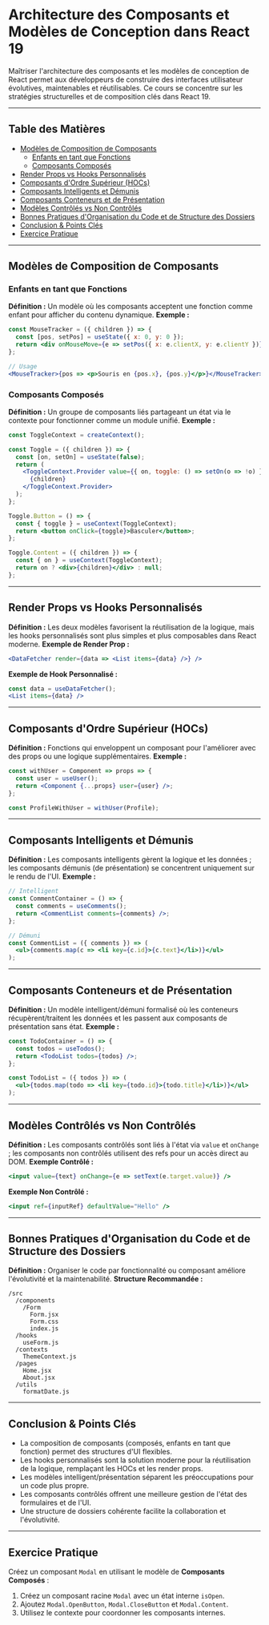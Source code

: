 
# Architecture des Composants et Modèles de Conception dans React 19

Maîtriser l'architecture des composants et les modèles de conception de React permet aux développeurs de construire des interfaces utilisateur évolutives, maintenables et réutilisables. Ce cours se concentre sur les stratégies structurelles et de composition clés dans React 19.

---

## Table des Matières
- [Modèles de Composition de Composants](#component-composition-patterns)
  - [Enfants en tant que Fonctions](#children-as-functions)
  - [Composants Composés](#compound-components)
- [Render Props vs Hooks Personnalisés](#render-props-vs-custom-hooks)
- [Composants d'Ordre Supérieur (HOCs)](#higher-order-components-hocs)
- [Composants Intelligents et Démunis](#smart-and-dumb-components)
- [Composants Conteneurs et de Présentation](#container-and-presentational-components)
- [Modèles Contrôlés vs Non Contrôlés](#controlled-vs-uncontrolled-patterns)
- [Bonnes Pratiques d'Organisation du Code et de Structure des Dossiers](#code-organization-and-folder-structure-best-practices)
- [Conclusion & Points Clés](#conclusion--key-takeaways)
- [Exercice Pratique](#practical-exercise)

---

## Modèles de Composition de Composants

### Enfants en tant que Fonctions
**Définition :** Un modèle où les composants acceptent une fonction comme enfant pour afficher du contenu dynamique.
**Exemple :**
```jsx
const MouseTracker = ({ children }) => {
  const [pos, setPos] = useState({ x: 0, y: 0 });
  return <div onMouseMove={e => setPos({ x: e.clientX, y: e.clientY })}>{children(pos)}</div>;
};

// Usage
<MouseTracker>{pos => <p>Souris en {pos.x}, {pos.y}</p>}</MouseTracker>
```

### Composants Composés
**Définition :** Un groupe de composants liés partageant un état via le contexte pour fonctionner comme un module unifié.
**Exemple :**
```jsx
const ToggleContext = createContext();

const Toggle = ({ children }) => {
  const [on, setOn] = useState(false);
  return (
    <ToggleContext.Provider value={{ on, toggle: () => setOn(o => !o) }}>
      {children}
    </ToggleContext.Provider>
  );
};

Toggle.Button = () => {
  const { toggle } = useContext(ToggleContext);
  return <button onClick={toggle}>Basculer</button>;
};

Toggle.Content = ({ children }) => {
  const { on } = useContext(ToggleContext);
  return on ? <div>{children}</div> : null;
};
```

---

## Render Props vs Hooks Personnalisés

**Définition :** Les deux modèles favorisent la réutilisation de la logique, mais les hooks personnalisés sont plus simples et plus composables dans React moderne.
**Exemple de Render Prop :**
```jsx
<DataFetcher render={data => <List items={data} />} />
```

**Exemple de Hook Personnalisé :**
```jsx
const data = useDataFetcher();
<List items={data} />
```

---

## Composants d'Ordre Supérieur (HOCs)

**Définition :** Fonctions qui enveloppent un composant pour l'améliorer avec des props ou une logique supplémentaires.
**Exemple :**
```jsx
const withUser = Component => props => {
  const user = useUser();
  return <Component {...props} user={user} />;
};

const ProfileWithUser = withUser(Profile);
```

---

## Composants Intelligents et Démunis

**Définition :** Les composants intelligents gèrent la logique et les données ; les composants démunis (de présentation) se concentrent uniquement sur le rendu de l'UI.
**Exemple :**
```jsx
// Intelligent
const CommentContainer = () => {
  const comments = useComments();
  return <CommentList comments={comments} />;
};

// Démuni
const CommentList = ({ comments }) => (
  <ul>{comments.map(c => <li key={c.id}>{c.text}</li>)}</ul>
);
```

---

## Composants Conteneurs et de Présentation

**Définition :** Un modèle intelligent/démuni formalisé où les conteneurs récupèrent/traitent les données et les passent aux composants de présentation sans état.
**Exemple :**
```jsx
const TodoContainer = () => {
  const todos = useTodos();
  return <TodoList todos={todos} />;
};

const TodoList = ({ todos }) => (
  <ul>{todos.map(todo => <li key={todo.id}>{todo.title}</li>)}</ul>
);
```

---

## Modèles Contrôlés vs Non Contrôlés

**Définition :** Les composants contrôlés sont liés à l'état via `value` et `onChange` ; les composants non contrôlés utilisent des refs pour un accès direct au DOM.
**Exemple Contrôlé :**
```jsx
<input value={text} onChange={e => setText(e.target.value)} />
```

**Exemple Non Contrôlé :**
```jsx
<input ref={inputRef} defaultValue="Hello" />
```

---

## Bonnes Pratiques d'Organisation du Code et de Structure des Dossiers

**Définition :** Organiser le code par fonctionnalité ou composant améliore l'évolutivité et la maintenabilité.
**Structure Recommandée :**
```
/src
  /components
    /Form
      Form.jsx
      Form.css
      index.js
  /hooks
    useForm.js
  /contexts
    ThemeContext.js
  /pages
    Home.jsx
    About.jsx
  /utils
    formatDate.js
```

---

## Conclusion & Points Clés

- La composition de composants (composés, enfants en tant que fonction) permet des structures d'UI flexibles.
- Les hooks personnalisés sont la solution moderne pour la réutilisation de la logique, remplaçant les HOCs et les render props.
- Les modèles intelligent/présentation séparent les préoccupations pour un code plus propre.
- Les composants contrôlés offrent une meilleure gestion de l'état des formulaires et de l'UI.
- Une structure de dossiers cohérente facilite la collaboration et l'évolutivité.

---

## Exercice Pratique

Créez un composant `Modal` en utilisant le modèle de **Composants Composés** :
1. Créez un composant racine `Modal` avec un état interne `isOpen`.
2. Ajoutez `Modal.OpenButton`, `Modal.CloseButton` et `Modal.Content`.
3. Utilisez le contexte pour coordonner les composants internes.
